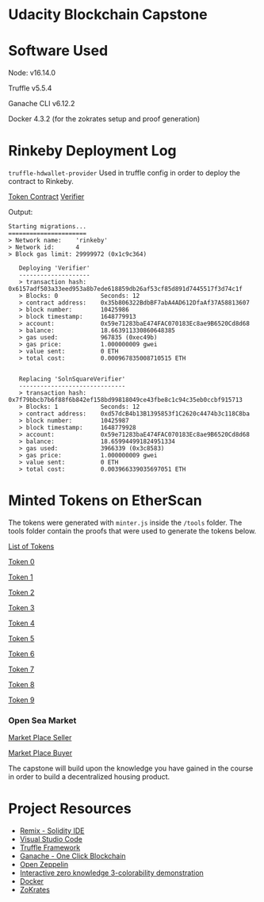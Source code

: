 # Udacity Blockchain Capstone

# Software  Used
Node: v16.14.0

Truffle v5.5.4 

Ganache CLI v6.12.2

Docker 4.3.2 (for the zokrates setup and proof generation)

# Rinkeby Deployment Log

`truffle-hdwallet-provider` Used in truffle config in order to deploy the contract to Rinkeby. 

[Token Contract](https://rinkeby.etherscan.io/address/0xd57dcB4b13B1395853f1C2620c4474b3c118C8ba)
[Verifier](https://rinkeby.etherscan.io/address/0x35b806322BdbBF7abA4AD612DfaAf37A58813607)

Output: 

```
Starting migrations...
======================
> Network name:    'rinkeby'
> Network id:      4
> Block gas limit: 29999972 (0x1c9c364)

   Deploying 'Verifier'
   --------------------
   > transaction hash:    0x6157adf503a33eed953a8b7ede618859db26af53cf85d891d7445517f3d74c1f
   > Blocks: 0            Seconds: 12
   > contract address:    0x35b806322BdbBF7abA4AD612DfaAf37A58813607
   > block number:        10425986
   > block timestamp:     1648779913
   > account:             0x59e71283baE474FAC070183Ec8ae9B6520Cd8d68
   > balance:             18.663911330860648385
   > gas used:            967835 (0xec49b)
   > gas price:           1.000000009 gwei
   > value sent:          0 ETH
   > total cost:          0.000967835008710515 ETH


   Replacing 'SolnSquareVerifier'
   ------------------------------
   > transaction hash:    0x7f79bbcb7b6f88f6b842ef158bd99818049ce43fbe8c1c94c35eb0ccbf915713
   > Blocks: 1            Seconds: 12
   > contract address:    0xd57dcB4b13B1395853f1C2620c4474b3c118C8ba
   > block number:        10425987
   > block timestamp:     1648779928
   > account:             0x59e71283baE474FAC070183Ec8ae9B6520Cd8d68
   > balance:             18.659944991824951334
   > gas used:            3966339 (0x3c8583)
   > gas price:           1.000000009 gwei
   > value sent:          0 ETH
   > total cost:          0.003966339035697051 ETH

```

# Minted Tokens on EtherScan

The tokens were generated with `minter.js` inside the `/tools` folder.  The tools folder contain the proofs that were used to generate the tokens below.

[ List of Tokens](https://rinkeby.etherscan.io/address/0xd57dcb4b13b1395853f1c2620c4474b3c118c8ba)

[Token 0](https://rinkeby.etherscan.io/tx/0xb577fece048af43997f55656f5b43b0fa82f09787581f0fee1c3b7fc0f848cba)

[Token 1](https://rinkeby.etherscan.io/tx/0x9ce1dfa4d4e3c6fbae9935dd84894b3035d5ca4a84c02607eb248835aba13c00)

[Token 2](https://rinkeby.etherscan.io/tx/0x7375448b8173561a96dc5bdb3311178faad8cd8e6af1ddc7d9ea60263a4a46c9)

[Token 3](https://rinkeby.etherscan.io/tx/0x65c947340e57e624c73472d39f83271df8705483c5f94eabd4752f1f011da8db)

[Token 4](https://rinkeby.etherscan.io/tx/0x89e79eaef8a1b509e83b2f53b5942f46d3001d1e5531a4a45e109ac75ee0112d)

[Token 5](https://rinkeby.etherscan.io/tx/0x7f945c1de5fd0f4f3d145a5d072c1a5f949c63882c838349bd3893ef24cfa022)

[Token 6](https://rinkeby.etherscan.io/tx/0xde944246507b98b7b04dcd11ec724ca3a9d64e64d16a69d9e03967d05202c1cb)

[Token 7](https://rinkeby.etherscan.io/tx/0xfa7dd7de10ae76dcab0e8906a5ac3dfdf74b3dcd63661a6166fe40386acd31a6)

[Token 8](https://rinkeby.etherscan.io/tx/0xfa7dd7de10ae76dcab0e8906a5ac3dfdf74b3dcd63661a6166fe40386acd31a6)

[Token 9](https://rinkeby.etherscan.io/tx/0x641ddcdfdbdb7b6d8eadf4134e1cfc47089db426cde476e84821821ad1cc1e72)


### Open Sea Market

[Market Place Seller ](https://testnets.opensea.io/collection/unidentified-contract-8axp39qidv)

[Market Place Buyer](https://testnets.opensea.io/0xba73ae87e14be06ff5a41ef892c1b29157312ec1)


The capstone will build upon the knowledge you have gained in the course in order to build a decentralized housing product. 

# Project Resources

* [Remix - Solidity IDE](https://remix.ethereum.org/)
* [Visual Studio Code](https://code.visualstudio.com/)
* [Truffle Framework](https://truffleframework.com/)
* [Ganache - One Click Blockchain](https://truffleframework.com/ganache)
* [Open Zeppelin ](https://openzeppelin.org/)
* [Interactive zero knowledge 3-colorability demonstration](http://web.mit.edu/~ezyang/Public/graph/svg.html)
* [Docker](https://docs.docker.com/install/)
* [ZoKrates](https://github.com/Zokrates/ZoKrates)
